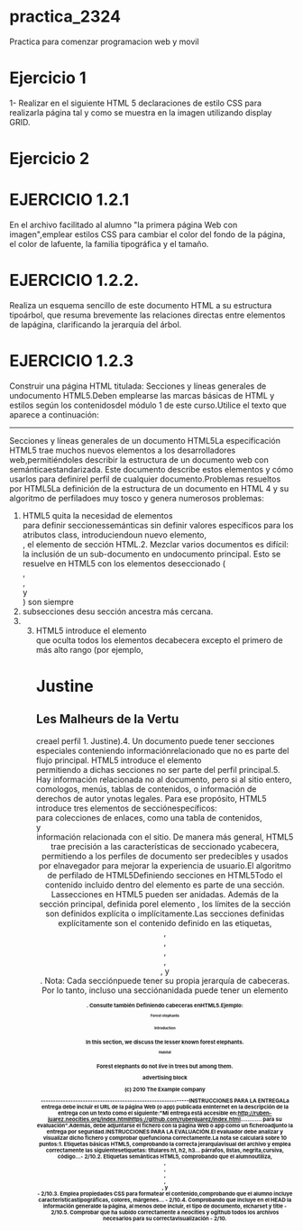 # practica_2324
Practica para comenzar programacion web y movil


# Ejercicio 1

1- Realizar en el siguiente HTML 5 declaraciones de estilo CSS para realizarla página tal y como se muestra en la imagen utilizando display GRID.

# Ejercicio 2


# EJERCICIO 1.2.1 
En el archivo facilitado al alumno "la primera página Web con imagen",emplear estilos CSS para cambiar el color del fondo de la página, el color de lafuente, la familia tipográfica y el tamaño.

# EJERCICIO 1.2.2. 
Realiza un esquema sencillo de este documento HTML a su estructura tipoárbol, que resuma brevemente las relaciones directas entre elementos de lapágina, clarificando la jerarquía del árbol.

# EJERCICIO 1.2.3 
Construir una página HTML titulada: Secciones y líneas generales de undocumento HTML5.Deben emplearse las marcas básicas de HTML y estilos según los contenidosdel módulo 1 de este curso.Utilice el texto que aparece a continuación:

------------------------------------------------------------

Secciones y líneas generales de un documento HTML5La especificación HTML5 trae muchos nuevos elementos a los desarrolladores web,permitiéndoles describir la estructura de un documento web con semánticaestandarizada. Este documento describe estos elementos y cómo usarlos para definirel perfil de cualquier documento.Problemas resueltos por HTML5La definición de la estructura de un documento en HTML 4 y su algoritmo de perfiladoes muy tosco y genera numerosos problemas:
1. HTML5 quita la necesidad de elementos <div> para definir seccionessemánticas sin definir valores específicos para los atributos class, introduciendoun nuevo elemento, <section>, el elemento de sección HTML.2. Mezclar varios documentos es difícil: la inclusión de un sub-documento en undocumento principal. Esto se resuelve en HTML5 con los elementos deseccionado (<article>, <section>, <nav> y <aside>) son siempre
2. subsecciones desu sección ancestra más cercana.
3. 3. HTML5 introduce el elemento <hgroup> que oculta todos los elementos decabecera excepto el primero de más alto rango (por ejemplo,<hgroup><h1>Justine</h1><h2>Les Malheurs de la Vertu</h2></hgroup> creael perfil 1. Justine).4. Un documento puede tener secciones especiales conteniendo informaciónrelacionado que no es parte del flujo principal. HTML5 introduce el elemento<aside> permitiendo a dichas secciones no ser parte del perfil principal.5. Hay información relacionada no al documento, pero si al sitio entero, comologos, menús, tablas de contenidos, o información de derechos de autor ynotas legales. Para ese propósito, HTML5 introduce tres elementos de secciónespecíficos: <nav> para colecciones de enlaces, como una tabla de contenidos,<footer> y <header> información relacionada con el sitio.
De manera más general, HTML5 trae precisión a las características de seccionado ycabecera, permitiendo a los perfiles de documento ser predecibles y usados por elnavegador para mejorar la experiencia de usuario.El algoritmo de perfilado de HTML5Definiendo secciones en HTML5Todo el contenido incluido dentro del elemento <body> es parte de una sección. Lassecciones en HTML5 pueden ser anidadas. Además de la sección principal, definida porel elemento <body>, los límites de la sección son definidos explícita o implícitamente.Las secciones definidas explícitamente son el contenido definido en las etiquetas<body>, <section>, <article>, <aside>, <footer>, <header>, y <nav>. Nota: Cada secciónpuede tener su propia jerarquía de cabeceras. Por lo tanto, incluso una secciónanidada puede tener un elemento <h1>. Consulte también Definiendo cabeceras enHTML5.Ejemplo:<section><h1>Forest elephants</h1><section><h1>Introduction</h1><p>In this section, we discuss the lesser known forest elephants.</section><section><h1>Habitat</h1><p>Forest elephants do not live in trees but among them.</section><aside><p>advertising block</aside></section><footer><p>(c) 2010 The Example company</footer>------------------------------------------------------------INSTRUCCIONES PARA LA ENTREGALa entrega debe incluir el URL de la página Web (o app) publicada enInternet en la descripción de la entrega con un texto como el siguiente:"Mi entrega está accesible en:http://ruben-juarez.neocities.org/index.htmlhttps://github.com/rubenjuarez/index.html............
para su evaluación".Además, debe adjuntarse el fichero con la página Web o app como un ficheroadjunto la entrega por seguridad.INSTRUCCIONES PARA LA EVALUACIÓN.El evaluador debe analizar y visualizar dicho fichero y comprobar quefunciona correctamente.La nota se calculará sobre 10 puntos:1. Etiquetas básicas HTML5, comprobando la correcta jerarquíavisual del archivo y emplea correctamente las siguientesetiquetas: titulares h1, h2, h3... párrafos, listas, negrita,cursiva, código...- 2/10.2. Etiquetas semánticas HTML5, comprobando que el alumnoutiliza, <section>, <article>, <aside>, <footer>, <header>, y<nav>- 2/10.3. Emplea propiedades CSS para formatear el contenido,comprobando que el alumno incluye característicastipográficas, colores, márgenes... - 2/10.4. Comprobando que incluye en el HEAD la información generalde la página, al menos debe incluir, el tipo de documento, elcharset y title - 2/10.5. Comprobar que ha subido correctamente a neocities y ogithub todos los archivos necesarios para su correctavisualización - 2/10.

